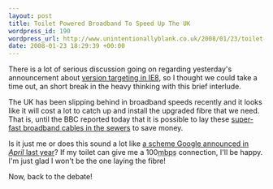 ```yaml
--- 
layout: post
title: Toilet Powered Broadband To Speed Up The UK
wordpress_id: 190
wordpress_url: http://www.unintentionallyblank.co.uk/2008/01/23/toilet-powered-broadband-to-speed-up-the-uk/
date: 2008-01-23 18:29:39 +00:00
---
```

<p>There is a lot of serious discussion going on regarding yesterday's announcement about <a href="http://www.unintentionallyblank.co.uk/2008/01/23/version-targeting-for-ie8-developer-wars-my-thoughts/">version targeting in IE8</a>, so I thought we could take a time out, an short break in the heavy thinking with this brief interlude.</p>

<p>The UK has been slipping behind in broadband speeds recently and it looks like it will cost a lot to catch up and install the upgraded fibre that we need. That is, until the BBC reported today that it is possible to lay these <a href="http://news.bbc.co.uk/1/hi/technology/7202396.stm">super-fast broadband cables in the sewers</a> to save money.</p>

<p>Is it just me or does this sound a lot like <a href="http://www.google.com/tisp/install.html">a scheme Google announced in <em>April</em> last year</a>? If my toilet can give me a 100<abbr title="Mega Bits Per Second">mbps</abbr> connection, I'll be happy. I'm just glad I won't be the one laying the fibre!</p>

<p>Now, back to the debate!</p>
